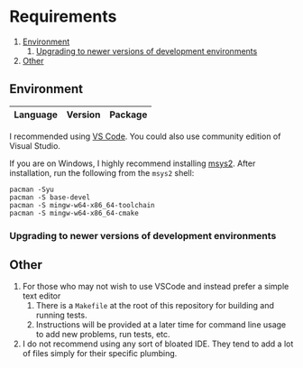 # Requirements

1. [Environment](#environment)
   1. [Upgrading to newer versions of development environments](#upgrading-to-newer-versions-of-development-environments)
2. [Other](#other)

## Environment

| Language | Version | Package |
| -------- | ------- | ------- |

I recommended using [VS Code](https://code.visualstudio.com/). You could also use community edition of Visual Studio.

If you are on Windows, I highly recommend installing [msys2](http://www.msys2.org/). After installation, run the following from the `msys2` shell:

```plaintext
pacman -Syu
pacman -S base-devel
pacman -S mingw-w64-x86_64-toolchain
pacman -S mingw-w64-x86_64-cmake
```

### Upgrading to newer versions of development environments

## Other

1. For those who may not wish to use VSCode and instead prefer a simple text editor
   1. There is a `Makefile` at the root of this repository for building and running tests.
   2. Instructions will be provided at a later time for command line usage to add new problems, run tests, etc.
2. I do not recommend using any sort of bloated IDE. They tend to add a lot of files simply for their specific plumbing.
